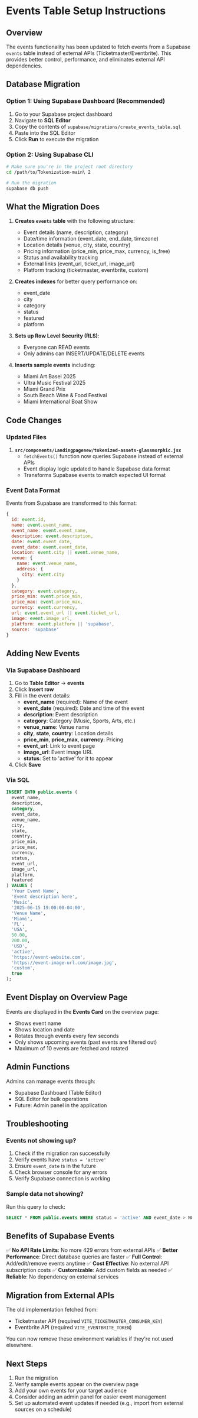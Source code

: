 # Events Table Setup Instructions

## Overview
The events functionality has been updated to fetch events from a Supabase `events` table instead of external APIs (Ticketmaster/Eventbrite). This provides better control, performance, and eliminates external API dependencies.

## Database Migration

### Option 1: Using Supabase Dashboard (Recommended)

1. Go to your Supabase project dashboard
2. Navigate to **SQL Editor**
3. Copy the contents of `supabase/migrations/create_events_table.sql`
4. Paste into the SQL Editor
5. Click **Run** to execute the migration

### Option 2: Using Supabase CLI

```bash
# Make sure you're in the project root directory
cd /path/to/Tokenization-main\ 2

# Run the migration
supabase db push
```

## What the Migration Does

1. **Creates `events` table** with the following structure:
   - Event details (name, description, category)
   - Date/time information (event_date, end_date, timezone)
   - Location details (venue, city, state, country)
   - Pricing information (price_min, price_max, currency, is_free)
   - Status and availability tracking
   - External links (event_url, ticket_url, image_url)
   - Platform tracking (ticketmaster, eventbrite, custom)

2. **Creates indexes** for better query performance on:
   - event_date
   - city
   - category
   - status
   - featured
   - platform

3. **Sets up Row Level Security (RLS)**:
   - Everyone can READ events
   - Only admins can INSERT/UPDATE/DELETE events

4. **Inserts sample events** including:
   - Miami Art Basel 2025
   - Ultra Music Festival 2025
   - Miami Grand Prix
   - South Beach Wine & Food Festival
   - Miami International Boat Show

## Code Changes

### Updated Files

1. **`src/components/Landingpagenew/tokenized-assets-glassmorphic.jsx`**
   - `fetchEvents()` function now queries Supabase instead of external APIs
   - Event display logic updated to handle Supabase data format
   - Transforms Supabase events to match expected UI format

### Event Data Format

Events from Supabase are transformed to this format:

```javascript
{
  id: event.id,
  name: event.event_name,
  event_name: event.event_name,
  description: event.description,
  date: event.event_date,
  event_date: event.event_date,
  location: event.city || event.venue_name,
  venue: {
    name: event.venue_name,
    address: {
      city: event.city
    }
  },
  category: event.category,
  price_min: event.price_min,
  price_max: event.price_max,
  currency: event.currency,
  url: event.event_url || event.ticket_url,
  image: event.image_url,
  platform: event.platform || 'supabase',
  source: 'supabase'
}
```

## Adding New Events

### Via Supabase Dashboard

1. Go to **Table Editor** → **events**
2. Click **Insert row**
3. Fill in the event details:
   - **event_name** (required): Name of the event
   - **event_date** (required): Date and time of the event
   - **description**: Event description
   - **category**: Category (Music, Sports, Arts, etc.)
   - **venue_name**: Venue name
   - **city**, **state**, **country**: Location details
   - **price_min**, **price_max**, **currency**: Pricing
   - **event_url**: Link to event page
   - **image_url**: Event image URL
   - **status**: Set to 'active' for it to appear
4. Click **Save**

### Via SQL

```sql
INSERT INTO public.events (
  event_name,
  description,
  category,
  event_date,
  venue_name,
  city,
  state,
  country,
  price_min,
  price_max,
  currency,
  status,
  event_url,
  image_url,
  platform,
  featured
) VALUES (
  'Your Event Name',
  'Event description here',
  'Music',
  '2025-06-15 19:00:00-04:00',
  'Venue Name',
  'Miami',
  'FL',
  'USA',
  50.00,
  200.00,
  'USD',
  'active',
  'https://event-website.com',
  'https://event-image-url.com/image.jpg',
  'custom',
  true
);
```

## Event Display on Overview Page

Events are displayed in the **Events Card** on the overview page:
- Shows event name
- Shows location and date
- Rotates through events every few seconds
- Only shows upcoming events (past events are filtered out)
- Maximum of 10 events are fetched and rotated

## Admin Functions

Admins can manage events through:
- Supabase Dashboard (Table Editor)
- SQL Editor for bulk operations
- Future: Admin panel in the application

## Troubleshooting

### Events not showing up?

1. Check if the migration ran successfully
2. Verify events have `status = 'active'`
3. Ensure `event_date` is in the future
4. Check browser console for any errors
5. Verify Supabase connection is working

### Sample data not showing?

Run this query to check:
```sql
SELECT * FROM public.events WHERE status = 'active' AND event_date > NOW();
```

## Benefits of Supabase Events

✅ **No API Rate Limits**: No more 429 errors from external APIs
✅ **Better Performance**: Direct database queries are faster
✅ **Full Control**: Add/edit/remove events anytime
✅ **Cost Effective**: No external API subscription costs
✅ **Customizable**: Add custom fields as needed
✅ **Reliable**: No dependency on external services

## Migration from External APIs

The old implementation fetched from:
- Ticketmaster API (required `VITE_TICKETMASTER_CONSUMER_KEY`)
- Eventbrite API (required `VITE_EVENTBRITE_TOKEN`)

You can now remove these environment variables if they're not used elsewhere.

## Next Steps

1. Run the migration
2. Verify sample events appear on the overview page
3. Add your own events for your target audience
4. Consider adding an admin panel for easier event management
5. Set up automated event updates if needed (e.g., import from external sources on a schedule)
